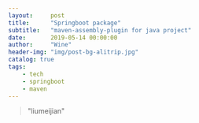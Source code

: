 ```yaml
---
layout:     post
title:      "Springboot package"
subtitle:   "maven-assembly-plugin for java project"
date:       2019-05-14 00:00:00
author:     "Wine"
header-img: "img/post-bg-alitrip.jpg"
catalog: true
tags:
    - tech
    - springboot
	- maven
---
```


> "liumeijian"
